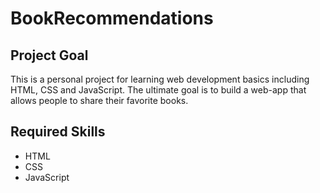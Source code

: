 # BookRecommendations

## Project Goal
This is a personal project for learning web development basics including HTML, CSS and JavaScript. The ultimate goal is to build a web-app that allows people to share their favorite books.

## Required Skills
* HTML
* CSS
* JavaScript
